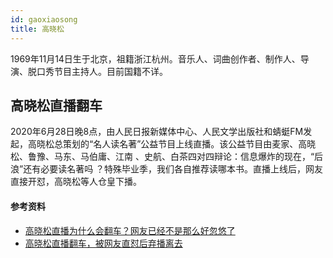 ```yaml
---
id: gaoxiaosong
title: 高晓松
---
```


1969年11月14日生于北京，祖籍浙江杭州。音乐人、词曲创作者、制作人、导演、脱口秀节目主持人。目前国籍不详。

## 高晓松直播翻车

2020年6月28日晚8点，由人民日报新媒体中心、人民文学出版社和蜻蜓FM发起，高晓松总策划的“名人读名著”公益节目上线直播。该公益节目由麦家、高晓松、鲁豫、马东、马伯庸、江南 、史航、白茶四对四辩论：信息爆炸的现在，“后浪”还有必要读名著吗 ？特殊毕业季，我们各自推荐读哪本书。直播上线后，网友直接开怼，高晓松等人仓皇下播。



#### 参考资料

- [高晓松直播为什么会翻车？网友已经不是那么好忽悠了](http://k.sina.com.cn/article_6094153933_16b3d68cd00100q20h.html)
- [高晓松直播翻车，被网友直怼后弃播离去](https://baijiahao.baidu.com/s?id=1670799574867600609)